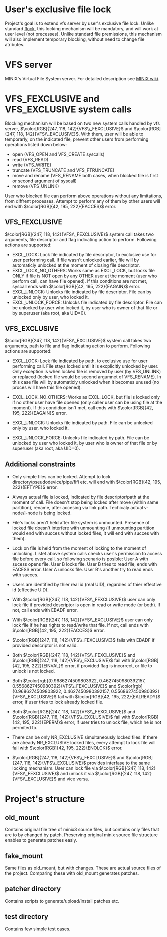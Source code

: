 # User's exclusive file lock
Project's goal is to extend vfs server by user's exclusive file lock. Unlike standard [flock](https://linux.die.net/man/2/flock), this locking mechanism will be mandatory, and will work at user level (not precesses). Unlike standard file premissions, this mechanism will also implement temporary blocking, without need to change file atributes.


# VFS server
MINIX's Virtual File System server. For detailed description see [MINIX wiki](https://wiki.minix3.org/doku.php?id=developersguide:vfsinternals).

# VFS_FEXCLUSIVE and VFS_EXCLUSIVE system calls

Blocking mechanism will be based on two new system calls handled by vfs server, $\color[RGB]{247, 118, 142}{VFS\\_FEXCLUSIVE}$ and $\color[RGB]{247, 118, 142}{VFS\\_EXCLUSIVE}$.
With them, user will be able to temporarly, on the indicated file, prevent other users from performing operations listed down below:
+ open (VFS_OPEN and VFS_CREATE syscalls)
+ read (VFS_READ)
+ write (VFS_WRITE)
+ truncate (VFS_TRUNCATE and VFS_FTRUNCATE)
+ move and rename (VFS_RENAME both cases, when blocked file is first or second argument of syscall)
+ remove (VFS_UNLINK)

User who blocked file can perform above operations without any limitations, from diffrent processes. Attempt to perform any of them by other users will end with $\color[RGB]{42, 195, 222}{EACCES}$ error.

## VFS_FEXCLUSIVE

 $\color[RGB]{247, 118, 142}{VFS\\_FEXCLUSIVE}$ system call takes two arguments, file descriptor and flag indicating action to perform. Following actions are supported:
+ EXCL_LOCK: Lock file indicated by file descriptor, to exclusive use for user performing call. If file wasn't unlocked earlier, file will by automaticly unlocked at the moment of closing file descriptor.
+ EXCL_LOCK_NO_OTHERS: Works same as EXCL_LOCK, but locks file ONLY if file is NOT open by any OTHER user at the moment (user who perform call, can have file opened). If this conditions are not met, syscall ends with $\color[RGB]{42, 195, 222}{EAGAIN}$ error.
+ EXCL_UNLOCK: Unlocks file indicated by file descriptor. File can by unlocked only by user, who locked it.
+ EXCL_UNLOCK_FORCE: Unlocks file indicated by file descriptor. File can be unlocked by user who locked it, by user who is owner of that file or by superuser (aka root, aka UID=0).

## VFS_EXCLUSIVE

 $\color[RGB]{247, 118, 142}{VFS\\_EXCLUSIVE}$ system call takes two arguments, path to file and flag indicating action to perform. Following actions are supported:

+ EXCL_LOCK: Lock file indicated by path, to exclusive use for user performing call. File stays locked until it is excplicitly unlocked by user. Only exception is when locked file is removed by user (by VFS_UNLINK) or replaced (locked file would be second argumnet of VFS_RENAME). In this case file will by automaticly unlocked when it becomes unused (no proces will have this file opened).

+ EXCL_LOCK_NO_OTHERS: Works as EXCL_LOCK, but file is locked only if no other user have file opened (only caller user can be using file at the moment). If this condidion isn't met, call ends with $\color[RGB]{42, 195, 222}{EAGAIN}$ error.

+ EXCL_UNLOCK: Unlocks file indicated by path. File can be unlocked only by user, who locked it.

+ EXCL_UNLOCK_FORCE: Unlocks file indicated by path. File can be unlocked by user who locked it, by user who is owner of that file or by superuser (aka root, aka UID=0).

## Additional constraints

+ Only simple files can be locked. Attempt to lock directory/pseudodevice/pipe/fifi etc. will end with $\color[RGB]{42, 195, 222}{EFTYPE}$ error.

+ Always actual file is locked, indicated by file descriptor/path at the moment of call. File doesn't stop being locked after move (within same partition), rename, after accesing via link path. Techicaly actual v-node/i-node is being locked.

+ File's locks aren't held after file system is unmounted. Presence of locked file doesn't interfere with unmounting (if unmounting partition would end with succes without locked files, it will end with succes with them).

+ Lock on file is held from the moment of locking to the moment of unlocking. Listet above system calls checks user's permission to access file before every call, so following scenario is posible: User A with sucess opens file. User B locks file. User B tries to read file, ends with EACESS error. User A unlocks file. User B's another try to read ends with succes.

+ Users are identified by thier real id (real UID), regardles of thier effective id (effective UID).

+ With $\color[RGB]{247, 118, 142}{VFS\\_FEXCLUSIVE}$ user can only lock file if provided descriptor is open in read or write mode (or both). If not, call ends with EBADF error. 

+ With $\color[RGB]{247, 118, 142}{VFS\\_EXCLUSIVE}$ user can only lock file if he has rights to read/write that file. If not, call ends with $\color[RGB]{42, 195, 222}{EACCES}$ error.

+ $\color[RGB]{247, 118, 142}{VFS\\_FEXCLUSIVE}$ fails with EBADF if provided descriptor is not valid.

+ Both $\color[RGB]{247, 118, 142}{VFS\\_FEXCLUSIVE}$ and $\color[RGB]{247, 118, 142}{VFS\\_EXCLUSIVE}$ fail with $\color[RGB]{42, 195, 222}{EINVAL}$ error, if provided flag is incorrect, or file to unlock is not locked.

+ Both $\color[rgb]{0.9686274509803922, 0.4627450980392157, 0.5568627450980392}{VFS\\_FEXCLUSIVE}$ and $\color[rgb]{0.9686274509803922, 0.4627450980392157, 0.5568627450980392}{VFS\\_EXCLUSIVE}$ fail with $\color[RGB]{42, 195, 222}{EALREADY}$ error, if user tries to lock already locked file.

+ Both $\color[RGB]{247, 118, 142}{VFS\\_FEXCLUSIVE}$ and $\color[RGB]{247, 118, 142}{VFS\\_EXCLUSIVE}$ fail with $\color[RGB]{42, 195, 222}{EPERM}$ error, if user tries to unlock file, which he is not permited to.

+ There can be only NR_EXCLUSIVE simultaneously locked files. If there are already NR_EXCLUSIVE locked files, every attempt to lock file will fail with $\color[RGB]{42, 195, 222}{ENOLCK}$ error.

+ $\color[RGB]{247, 118, 142}{VFS\\_FEXCLUSIVE}$ and $\color[RGB]{247, 118, 142}{VFS\\_EXCLUSIVE}$ provides interfase to the same locking mechanism. User can lock file via $\color[RGB]{247, 118, 142}{VFS\\_FEXCLUSIVE}$ and unlock it via $\color[RGB]{247, 118, 142}{VFS\\_EXCLUSIVE}$ and vice versa.

# Project's structure

## old_mount

Contains original file tree of minix3 source files, but contains only files that are to by changed by patch. Preserving original minix source file structure enables to generate patches easly.

## fake_mount 
Same files as old_mount, but with changes. These are actual source files of the project. Comparing these with old_mount generates patches.

## patcher directory

Contains scripts to generate/upload/install patches etc.

## test directory 

Contains few simple test cases.
